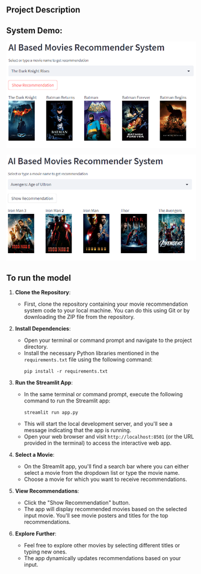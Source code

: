 ## **Project Description**







## **System Demo:**

![The System Demo](https://github.com/Mutiu123/movie-recommender-system/blob/main/demo_image/demo.png)

![The System Demo](https://github.com/Mutiu123/movie-recommender-system/blob/main/demo_image/demo2.png)


## **To run the model**
1. **Clone the Repository**:
   - First, clone the repository containing your movie recommendation system code to your local machine. You can do this using Git or by downloading the ZIP file from the repository.

2. **Install Dependencies**:
   - Open your terminal or command prompt and navigate to the project directory.
   - Install the necessary Python libraries mentioned in the `requirements.txt` file using the following command:
     ```
     pip install -r requirements.txt
     ```

3. **Run the Streamlit App**:
   - In the same terminal or command prompt, execute the following command to run the Streamlit app:
     ```
     streamlit run app.py
     ```
   - This will start the local development server, and you'll see a message indicating that the app is running.
   - Open your web browser and visit `http://localhost:8501` (or the URL provided in the terminal) to access the interactive web app.

4. **Select a Movie**:
   - On the Streamlit app, you'll find a search bar where you can either select a movie from the dropdown list or type the movie name.
   - Choose a movie for which you want to receive recommendations.

5. **View Recommendations**:
   - Click the "Show Recommendation" button.
   - The app will display recommended movies based on the selected input movie. You'll see movie posters and titles for the top recommendations.

6. **Explore Further**:
   - Feel free to explore other movies by selecting different titles or typing new ones.
   - The app dynamically updates recommendations based on your input.

